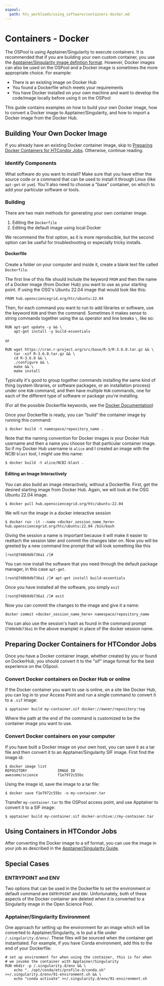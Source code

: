 ```yaml
---
ospool:
  path: htc_workloads/using_software/containers-docker.md
---
```


Containers - Docker
===================

The OSPool is using Apptainer/Singularity to execute containers. It is recommended
that if you are building your own custom container, you use the 
[Apptainer/Singularity image defintion format](../containers-singularity). 
However, Docker images can also be used on the OSPool and a Docker image is 
sometimes the more appropriate choice. For example:

 * There is an existing image on Docker Hub
 * You found a Dockerfile which meets your requirements
 * You have Docker installed on your own machine and want to 
   develop the code/image locally before using it on the OSPool

This guide contains examples on how to build your own Docker image, how
to convert a Docker image to Apptainer/Singularity, and how to import a
Docker image from the Docker Hub.

## Building Your Own Docker Image

If you already have an existing Docker container image, skip
to [Preparing Docker Containers for HTCondor Jobs](#preparing-docker-containers-for-htcondor-jobs). Otherwise, continue reading. 

### Identify Components

What software do you want to install? Make sure that you have either the source 
code or a command that can be used to install it through Linux (like `apt-get` or 
`yum`). You'll also need to choose a "base" container, on which to add your particular 
software or tools.

### Building

There are two main methods for generating your own container image. 

1. Editing the `Dockerfile`
2. Editing the default image using local Docker

We recommend the first option, as it is more reproducible, but the second option 
can be useful for troubleshooting or especially tricky installs. 

#### Dockerfile

Create a folder on your computer and inside it, create a blank text file 
called `Dockerfile`.  

The first line of this file should include the keyword `FROM` and then 
the name of a Docker image (from Docker Hub) you want 
to use as your starting point. If using the OSG's Ubuntu 22.04 image that 
would look like this: 

	FROM hub.opensciencegrid.org/htc/ubuntu:22.04

Then, for each command you want to run to add libraries or software, use the 
keyword `RUN` and then the command. Sometimes it makes sense to string 
commands together using the `&&` operator and line breaks `\`, like so:

	RUN apt-get update -y && \
	    apt-get install -y build-essentials

or

	RUN wget https://cran.r-project.org/src/base/R-3/R-3.6.0.tar.gz && \
	    tar -xzf R-3.6.0.tar.gz && \
	    cd R-3.6.0 && \
	    ./configure && \
	    make && \
	    make install

Typically it's good to group together commands installing the same kind of thing 
(system libraries, or software packages, or an installation process) under one `RUN` command, 
and then have multiple `RUN` commands, one for each of the different type of 
software or package you're installing. 

(For all the possible Dockerfile keywords, see the [Docker Documentation](https://docs.docker.com/engine/reference/builder/))

Once your Dockerfile is ready, you can "build" the container image by running this command: 

    $ docker build -t namespace/repository_name .

Note that the naming convention for Docker images is your Docker Hub username and then 
a name you choose for that particular container image. So if my Docker Hub username 
is `alice` and I created an image with the NCBI `blast` tool, I might use this name: 

    $ docker build -t alice/NCBI-blast .

#### Editing an Image Interactively

You can also build an image interactively, without a Dockerfile. First, get 
the desired starting image from Docker Hub. Again, we will
look at the OSG Ubuntu 22.04 image. 

    $ docker pull hub.opensciencegrid.org/htc/ubuntu:22.04

We will run the image in a docker interactive session

    $ docker run -it --name <docker_session_name_here> hub.opensciencegrid.org/htc/ubuntu:22.04 /bin/bash

Giving the session a name is important because it will make it easier to 
reattach the session later and commit the changes later on. Now you will 
be greeted by a new command line prompt that will look something like this

    [root@740b9db736a1 /]#

You can now install the software that you need through the default package 
manager, in this case `apt-get`. 

    [root@740b9db736a1 /]# apt-get install build-essentials

Once you have installed all the software, you simply `exit`

    [root@740b9db736a1 /]# exit

Now you can commit the changes to the image and give it a name: 

    docker commit <docker_session_name_here> namespace/repository_name

You can also use the session's hash as found in the command prompt (`740b9db736a1` 
in the above example) in place of the docker session name. 


## Preparing Docker Containers for HTCondor Jobs

Once you have a Docker container image, whether created by you or found 
on DockerHub, you should convert it to the "sif" image format for 
the best experience on the OSpool. 

### Convert Docker containers on Docker Hub or online

If the Docker container you want to use is online, on a site like Docker Hub, you can 
log in to your Access Point and run a single command to convert it to a `.sif` image: 

	$ apptainer build my-container.sif docker://owner/repository:tag

Where the path at the end of the command is customized to be the container image
you want to use. 

### Convert Docker containers on your computer

If you have built a Docker image on your own host, you can save it as a 
tar file and then convert it to an Apptainer/Singularity SIF image. First
find the image id:

    $ docker image list
    REPOSITORY              IMAGE ID
    awesome/science         f1e7972c55bc

Using the image id, save the image to a tar file:

    $ docker save f1e7972c55bc -o my-container.tar

Transfer `my-container.tar` to the OSPool access point, and use
Apptainer to convert it to a SIF image:

    $ apptainer build my-container.sif docker-archive://my-container.tar

## Using Containers in HTCondor Jobs

After converting the Docker image to a sif format, you can use the 
image in your job as described in the
[Apptainer/Singularity Guide](../containers-singularity#using-singularity-or-apptainer-images-in-an-htcondor-job). 

## Special Cases

### ENTRYPOINT and ENV

Two options that can be used in the Dockerfile to set the environment or 
default command are `ENTRYPOINT` and `ENV`. Unfortunately, both of these 
aspects of the Docker container are deleted when it is converted to a 
Singularity image in the Open Science Pool.

### Apptainer/Singularity Environment

One approach for setting up the environment for an image which will
be converted to Apptainer/Singularity, is to put a file under
`/.singularity.d/env/`. These files will be sourced when the container
get instantiated. For example, if you have Conda environment, add this
to the end of your Dockerfile:

    # set up environment for when using the container, this is for when 
    # we invoke the container with Apptainer/Singularity
    RUN mkdir -p /.singularity.d/env && \
        echo ". /opt/conda/etc/profile.d/conda.sh" >>/.singularity.d/env/91-environment.sh && \
        echo "conda activate" >>/.singularity.d/env/91-environment.sh


[osg-containers]: ../../../htc_workloads/using_software/available-containers-list/
